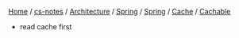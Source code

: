 [Home](https://mengxianbin.github.io) /
[cs-notes](https://mengxianbin.github.io/cs-notes/site) /
[Architecture](https://mengxianbin.github.io/cs-notes/site/Architecture) /
[Spring](https://mengxianbin.github.io/cs-notes/site/Architecture/Spring) /
[Spring](https://mengxianbin.github.io/cs-notes/site/Architecture/Spring/Spring) /
[Cache](https://mengxianbin.github.io/cs-notes/site/Architecture/Spring/Spring/Cache) /
[Cachable](https://mengxianbin.github.io/cs-notes/site/Architecture/Spring/Spring/Cache/Cachable)

* read cache first